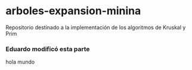 # arboles-expansion-minina
Repositorio destinado a la implementación de los algoritmos de Kruskal y Prim

### Eduardo modificó esta parte
hola mundo
